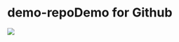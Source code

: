 # demo-repoDemo for Github
<img src="https://www.google.com/imgres?imgurl=https%3A%2F%2Fmedia.istockphoto.com%2Fphotos%2Fcolored-powder-explosion-on-black-background-picture-id1140180560%3Fk%3D20%26m%3D1140180560%26s%3D612x612%26w%3D0%26h%3DX_400OQDFQGqccORnKt2PHYvTZ3dBLeEnCH_hRiUQrY%3D&imgrefurl=https%3A%2F%2Fwww.istockphoto.com%2Fphotos%2Fcolors-color-image-exploding&tbnid=0oRviLGatf-4aM&vet=12ahUKEwif792WmNH5AhURhXMKHcyYCvoQMygqegUIARCVAg..i&docid=tVW9SF1CGCZMeM&w=612&h=383&q=image&ved=2ahUKEwif792WmNH5AhURhXMKHcyYCvoQMygqegUIARCVAg">
